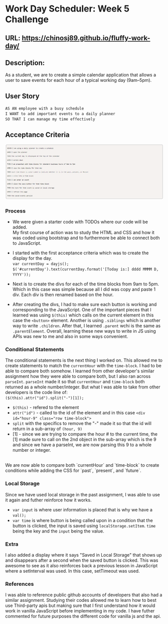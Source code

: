 # Work Day Scheduler: Week 5 Challenge

## URL: https://chinosj89.github.io/fluffy-work-day/

## Description: 
As a student, we are to create a simple calendar application that allows a user to save events for each hour of a typical working day (9am–5pm). <br />

## User Story
`AS AN employee with a busy schedule` <br /> 
`I WANT to add important events to a daily planner` <br /> 
`SO THAT I can manage my time effectively` <br /> 

## Acceptance Criteria
![alt](/images/Screenshot%202023-07-18%20150806.png)<br /> 

### Process
- We were given a starter code with TODOs where our code will be added. <br />
My first course of action was to study the HTML and CSS and how it was coded using bootstrap and to furthermore be able to connect both to JavaScript. <br />

- I started with the first acceptance criteria which was to create the display for the day. <br />
`var currentDay = dayjs();
$('#currentDay').text(currentDay.format('[Today is:] dddd MMMM D, YYYY'));` 

- Next is to create the divs for each of the time blocks from 9am to 5pm. Which in this case was simple because all I did was copy and paste 1 div. Each div is then renamed based on the hour. 

- After creating the divs, I had to make sure each button is working and corresponding to the JavaScript. One of the important pieces that I learned was using `$(this)` which calls on the current element in this case the `<button>` element. Another is using `.siblings` which is another way to write `.children`. After that, I learned `.parent` wchi is the same as `.parentElement`. Overall, learning these new ways to write in JS using APIs was new to me and also in some ways convenient. 

### Conditional Statements
The conditional statements is the next thing I worked on. This allowed me to create statements to match the `currentHour` with the `time-block`. I had to be able to compare both somehow. I learned from other developer's similar assignment how they were able to compare both, but I also ran across `parseInt`. `parseInt` made it so that `currentHour` and `time-block` both returned as a whole number/integer. But what I was able to take from other developers is the code line of: <br />
`($(this).attr("id").split("-")[1]);`
- `$(this)` - refered to the element
- `attr("id")` - called to the id of the element and in this case `<div id="hour-9" class="row time-block">`
- `split` with the specifics to remove the "-" made it so that the id will return in a sub-array of `(hour, 9)` 
- [1] - since we are trying to compare the hour # to the current time, the [1] made sure to call on the 2nd object in the sub-array which is the 9 and since we have a parseInt, we are now parsing this 9 to a whole number or integer.
<br />
We are now able to compare both `currentHour` and `time-block` to create conditions while adding the CSS for `past`, `present`, and `future`.

### Local Storage
Since we have used local storage in the past assignment, I was able to use it again and futher reinforce how it works. 
- `var input` is where user information is placed that is why we have a `val();`
- `var time` is where button is being called upon in a condition that the button is clicked, the input is saved using `localStorage.setItem`. `time` being the key and the `input` being the value. 

### Extra
I also added a display where it says "Saved in Local Storage" that shows up and disappears after a second when the saved button is clicked. This was awesome to see as it also reinforces back a previous lesson in JavaScript where a setInterval was used. In this case, setTimeout was used. 

### References
I was able to reference public github accounts of developers that also had a similar assignment. Studying their codes allowed me to learn how to best use Third-party apis but making sure that I first understand how it would work in vanilla JavaScript before implementing in my code. I have futher commented for future purposes the different code for vanilla js and the api. 